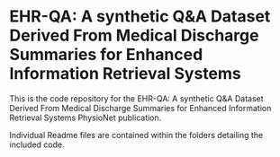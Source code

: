 # EHR-QA: A synthetic Q&A Dataset Derived From Medical Discharge Summaries for Enhanced Information Retrieval Systems

This is the code repository for the EHR-QA: A synthetic Q&A Dataset Derived From Medical Discharge Summaries for Enhanced Information Retrieval Systems PhysioNet publication. 

Individual Readme files are contained within the folders detailing the included code. 